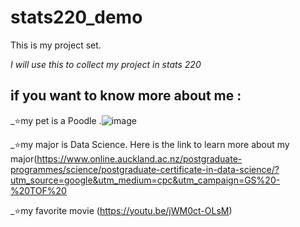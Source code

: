 # **stats220_demo**
This is my project set.

*I will use this to collect my project in stats 220*

## if you want to know more about me :

_⭐my pet is a Poodle .![image](https://github.com/Sherryixuan/stats220/assets/161390556/009dd99b-9722-4452-81b2-c4db6f70a2c0)

_⭐my major is Data Science. Here is the link to learn more about my major(https://www.online.auckland.ac.nz/postgraduate-programmes/science/postgraduate-certificate-in-data-science/?utm_source=google&utm_medium=cpc&utm_campaign=GS%20-%20TOF%20

_⭐my favorite movie (https://youtu.be/jWM0ct-OLsM)
